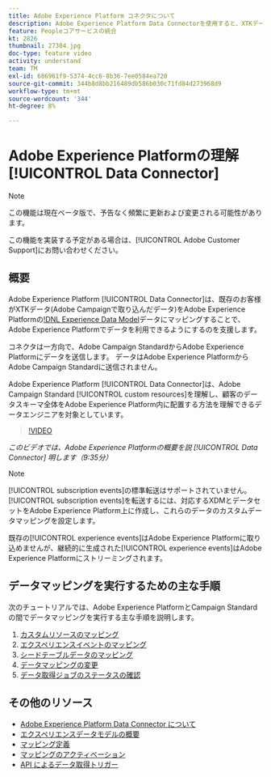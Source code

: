 ```yaml
---
title: Adobe Experience Platform コネクタについて
description: Adobe Experience Platform Data Connectorを使用すると、XTKデータ（Campaignで取り込んだデータ）をAdobe Experience PlatformのExperience Data Model(XDM)データにマッピングすることで、既存のお客様がAdobe Experience Platformでデータを利用できるようになります。
feature: Peopleコアサービスの統合
kt: 2826
thumbnail: 27304.jpg
doc-type: feature video
activity: understand
team: TM
exl-id: 686961f9-5374-4cc6-8b36-7ee0584ea720
source-git-commit: 344b8d8bb216489db586b030c71fd84d273968d9
workflow-type: tm+mt
source-wordcount: '344'
ht-degree: 8%

---
```


# Adobe Experience Platformの理解[!UICONTROL Data Connector]

>[!NOTE]
>
>この機能は現在ベータ版で、予告なく頻繁に更新および変更される可能性があります。
>
>この機能を実装する予定がある場合は、[!UICONTROL Adobe Customer Support]にお問い合わせください。

## 概要

Adobe Experience Platform [!UICONTROL Data Connector]は、既存のお客様がXTKデータ(Adobe Campaignで取り込んだデータ)をAdobe Experience Platformの[!DNL Experience Data Model](XDM)データにマッピングすることで、Adobe Experience Platformでデータを利用できるようにするのを支援します。

コネクタは一方向で、Adobe Campaign StandardからAdobe Experience Platformにデータを送信します。 データはAdobe Experience PlatformからAdobe Campaign Standardに送信されません。

Adobe Experience Platform [!UICONTROL Data Connector]は、Adobe Campaign Standard [!UICONTROL custom resources]を理解し、顧客のデータスキーマ全体をAdobe Experience Platform内に配置する方法を理解できるデータエンジニアを対象としています。

>[!VIDEO](https://video.tv.adobe.com/v/27304?quality=12)

*このビデオでは、Adobe Experience Platformの概要を説 [!UICONTROL Data Connector] 明します（9:35分）*

>[!NOTE]
>
>[!UICONTROL subscription events]の標準転送はサポートされていません。 [!UICONTROL subscription events]を転送するには、対応するXDMとデータセットをAdobe Experience Platform上に作成し、これらのデータのカスタムデータマッピングを設定します。
>
>既存の[!UICONTROL experience events]はAdobe Experience Platformに取り込めませんが、継続的に生成された[!UICONTROL experience events]はAdobe Experience Platformにストリーミングされます。

## データマッピングを実行するための主な手順

次のチュートリアルでは、Adobe Experience PlatformとCampaign Standardの間でデータマッピングを実行する主な手順を説明します。

1. [カスタムリソースのマッピング](/help/administrating/adobe-experience-platform-data-connector/mapping-custom-resources.md)
2. [エクスペリエンスイベントのマッピング](/help/administrating/adobe-experience-platform-data-connector/mapping-experience-events.md)
3. [シードテーブルデータのマッピング](/help/administrating/adobe-experience-platform-data-connector/mapping-seed-table-data.md)
4. [データマッピングの変更](/help/administrating/adobe-experience-platform-data-connector/modifying-data-mapping.md)
5. [データ取得ジョブのステータスの確認](/help/administrating/adobe-experience-platform-data-connector/checking-status-of-data-ingestion-jobs.md)

## その他のリソース

* [Adobe Experience Platform Data Connector について](https://docs.adobe.com/content/help/en/campaign-standard/using/administrating/mapping-campaign-and-aep-data/aep-about-data-connector.html)
* [エクスペリエンスデータモデルの概要](https://docs.adobe.com/content/help/en/campaign-standard/using/administrating/mapping-campaign-and-aep-data/aep-data-model-overview.html)
* [マッピング定義](https://experienceleague.adobe.com/docs/campaign-standard/using/integrating-with-adobe-cloud/adobe-experience-platform/data-connector/aep-mapping-definition.html)
* [マッピングのアクティベーション](https://experienceleague.adobe.com/docs/campaign-standard/using/integrating-with-adobe-cloud/adobe-experience-platform/data-connector/aep-mapping-activation.html)
* [API によるデータ取得トリガー](https://experienceleague.adobe.com/docs/campaign-standard/using/integrating-with-adobe-cloud/adobe-experience-platform/data-connector/aep-triggering-data-ingestion.html)
